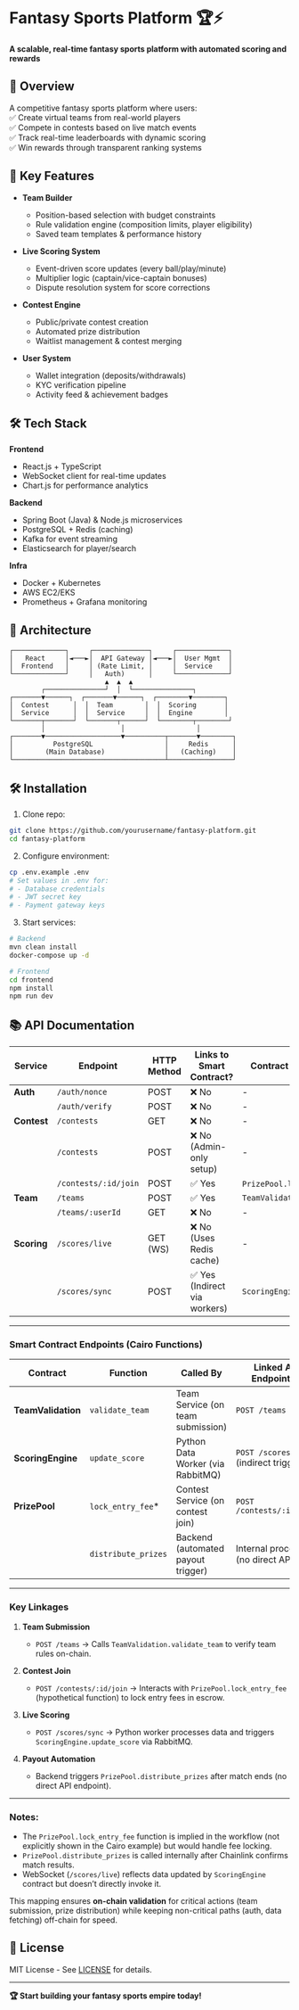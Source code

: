 # Fantasy Sports Platform 🏆⚡

**A scalable, real-time fantasy sports platform with automated scoring and rewards**

## 📖 Overview  
A competitive fantasy sports platform where users:  
✅ Create virtual teams from real-world players  
✅ Compete in contests based on live match events  
✅ Track real-time leaderboards with dynamic scoring  
✅ Win rewards through transparent ranking systems  

## 🚀 Key Features  
- **Team Builder**  
  - Position-based selection with budget constraints  
  - Rule validation engine (composition limits, player eligibility)  
  - Saved team templates & performance history  

- **Live Scoring System**  
  - Event-driven score updates (every ball/play/minute)  
  - Multiplier logic (captain/vice-captain bonuses)  
  - Dispute resolution system for score corrections  

- **Contest Engine**  
  - Public/private contest creation  
  - Automated prize distribution  
  - Waitlist management & contest merging  

- **User System**  
  - Wallet integration (deposits/withdrawals)  
  - KYC verification pipeline  
  - Activity feed & achievement badges  

## 🛠️ Tech Stack  
**Frontend**  
- React.js + TypeScript  
- WebSocket client for real-time updates  
- Chart.js for performance analytics  

**Backend**  
- Spring Boot (Java) & Node.js microservices  
- PostgreSQL + Redis (caching)  
- Kafka for event streaming  
- Elasticsearch for player/search  

**Infra**  
- Docker + Kubernetes  
- AWS EC2/EKS  
- Prometheus + Grafana monitoring  

## 📐 Architecture  
```plaintext
┌─────────────┐     ┌──────────────┐     ┌─────────────┐  
│   React     │◄───►│  API Gateway │◄───►│  User Mgmt  │  
│  Frontend   │     │ (Rate Limit, │     │  Service    │  
└─────────────┘     │   Auth)      │     └─────────────┘  
                        ▲  ▲  ▲          
        ┌───────────────┘  │  └───────────────┐  
┌───────▼──────┐  ┌───────▼──────┐  ┌────────▼────────┐  
│  Contest      │  │  Team        │  │  Scoring       │  
│  Service      │  │  Service     │  │  Engine        │  
└───────┬───────┘  └───────┬──────┘  └────────┬────────┘  
        │                   │                  │          
┌───────▼───────────────────▼──────────┬───────▼────────┐  
│          PostgreSQL                  │     Redis      │  
│        (Main Database)               │   (Caching)    │  
└──────────────────────────────────────┴────────────────┘  
```

## 🛠️ Installation  
1. Clone repo:  
```bash 
git clone https://github.com/yourusername/fantasy-platform.git
cd fantasy-platform
```

2. Configure environment:  
```bash
cp .env.example .env
# Set values in .env for:  
# - Database credentials  
# - JWT secret key  
# - Payment gateway keys  
```

3. Start services:  
```bash
# Backend 
mvn clean install  
docker-compose up -d

# Frontend
cd frontend
npm install
npm run dev
```

## 📚 API Documentation  

| Service          | Endpoint                     | HTTP Method | Links to Smart Contract?          | Contract Function (Cairo)     |
|------------------|------------------------------|-------------|------------------------------------|-------------------------------|
| **Auth**         | `/auth/nonce`                | POST        | ❌ No                              | -                             |
|                  | `/auth/verify`               | POST        | ❌ No                              | -                             |
| **Contest**      | `/contests`                  | GET         | ❌ No                              | -                             |
|                  | `/contests`                  | POST        | ❌ No (Admin-only setup)           | -                             |
|                  | `/contests/:id/join`         | POST        | ✅ Yes                             | `PrizePool.lock_entry_fee`*   |
| **Team**         | `/teams`                     | POST        | ✅ Yes                             | `TeamValidation.validate_team`|
|                  | `/teams/:userId`             | GET         | ❌ No                              | -                             |
| **Scoring**      | `/scores/live`               | GET (WS)    | ❌ No (Uses Redis cache)           | -                             |
|                  | `/scores/sync`               | POST        | ✅ Yes (Indirect via workers)      | `ScoringEngine.update_score`  |

---

### **Smart Contract Endpoints (Cairo Functions)**  
| Contract            | Function                  | Called By                             | Linked API Endpoint(s)                |
|---------------------|---------------------------|---------------------------------------|----------------------------------------|
| **TeamValidation**  | `validate_team`           | Team Service (on team submission)     | `POST /teams`                          |
| **ScoringEngine**   | `update_score`            | Python Data Worker (via RabbitMQ)     | `POST /scores/sync` (indirect trigger) |
| **PrizePool**       | `lock_entry_fee`*         | Contest Service (on contest join)     | `POST /contests/:id/join`              |
|                     | `distribute_prizes`       | Backend (automated payout trigger)    | Internal process (no direct API link)  |

---

### **Key Linkages**  
1. **Team Submission**  
   - `POST /teams` → Calls `TeamValidation.validate_team` to verify team rules on-chain.  

2. **Contest Join**  
   - `POST /contests/:id/join` → Interacts with `PrizePool.lock_entry_fee` (hypothetical function) to lock entry fees in escrow.  

3. **Live Scoring**  
   - `POST /scores/sync` → Python worker processes data and triggers `ScoringEngine.update_score` via RabbitMQ.  

4. **Payout Automation**  
   - Backend triggers `PrizePool.distribute_prizes` after match ends (no direct API endpoint).  

---

### Notes:  
- The `PrizePool.lock_entry_fee` function is implied in the workflow (not explicitly shown in the Cairo example) but would handle fee locking.  
- `PrizePool.distribute_prizes` is called internally after Chainlink confirms match results.  
- WebSocket (`/scores/live`) reflects data updated by `ScoringEngine` contract but doesn’t directly invoke it.  

This mapping ensures **on-chain validation** for critical actions (team submission, prize distribution) while keeping non-critical paths (auth, data fetching) off-chain for speed.


## 📜 License  
MIT License - See [LICENSE](LICENSE) for details.

---

**🏆 Start building your fantasy sports empire today!**  
```
